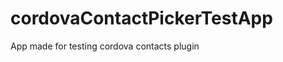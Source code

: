 cordovaContactPickerTestApp
===========================

App made for testing cordova contacts plugin
